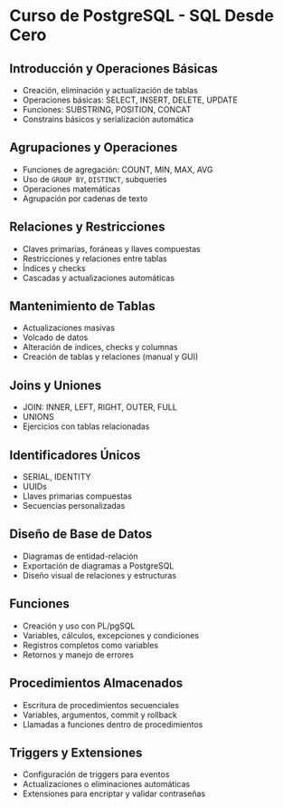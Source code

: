 
# Curso de PostgreSQL - SQL Desde Cero

## Introducción y Operaciones Básicas
- Creación, eliminación y actualización de tablas
- Operaciones básicas: SELECT, INSERT, DELETE, UPDATE
- Funciones: SUBSTRING, POSITION, CONCAT
- Constrains básicos y serialización automática

## Agrupaciones y Operaciones
- Funciones de agregación: COUNT, MIN, MAX, AVG
- Uso de `GROUP BY`, `DISTINCT`, subqueries
- Operaciones matemáticas
- Agrupación por cadenas de texto

## Relaciones y Restricciones
- Claves primarias, foráneas y llaves compuestas
- Restricciones y relaciones entre tablas
- Índices y checks
- Cascadas y actualizaciones automáticas

## Mantenimiento de Tablas
- Actualizaciones masivas
- Volcado de datos
- Alteración de índices, checks y columnas
- Creación de tablas y relaciones (manual y GUI)

## Joins y Uniones
- JOIN: INNER, LEFT, RIGHT, OUTER, FULL
- UNIONS
- Ejercicios con tablas relacionadas

## Identificadores Únicos
- SERIAL, IDENTITY
- UUIDs
- Llaves primarias compuestas
- Secuencias personalizadas

## Diseño de Base de Datos
- Diagramas de entidad-relación
- Exportación de diagramas a PostgreSQL
- Diseño visual de relaciones y estructuras

## Funciones
- Creación y uso con PL/pgSQL
- Variables, cálculos, excepciones y condiciones
- Registros completos como variables
- Retornos y manejo de errores

## Procedimientos Almacenados
- Escritura de procedimientos secuenciales
- Variables, argumentos, commit y rollback
- Llamadas a funciones dentro de procedimientos

## Triggers y Extensiones
- Configuración de triggers para eventos
- Actualizaciones o eliminaciones automáticas
- Extensiones para encriptar y validar contraseñas
